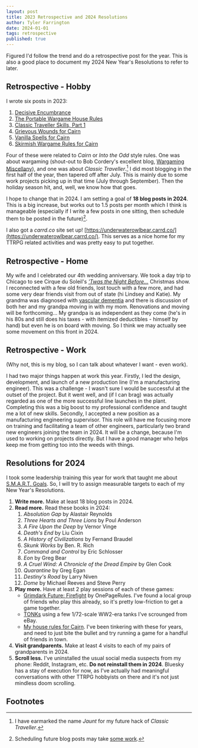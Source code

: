 ```yaml
---
layout: post
title: 2023 Retrospective and 2024 Resolutions
author: Tyler Farrington
date: 2024-01-01
tags: retrospective
published: true
---
```


Figured I'd follow the trend and do a retrospective post for the year. This is also a good place to document my 2024 New Year's Resolutions to refer to later.

## Retrospective - Hobby

I wrote six posts in 2023:

1. [Decisive Encumbrance](https://underwaterowlbear.github.io/2023/12/28/decisive-encumbrance.html)
2. [The Portable Wargame House Rules](https://underwaterowlbear.github.io/2023/07/23/portable-wargame-house-rules.html)
3. [Classic Traveller Skills, Part 1](https://underwaterowlbear.github.io/2023/06/19/traveller-skills-1.html)
4. [Grievous Wounds for Cairn](https://underwaterowlbear.github.io/2023/05/14/grievous-wounds.html)
5. [Vanilla Spells for Cairn](https://underwaterowlbear.github.io/2023/05/14/cairn-spells.html)
6. [Skirmish Wargame Rules for Cairn](https://underwaterowlbear.github.io/2023/05/06/skirmish.html)

Four of these were related to *Cairn* or *Into the Odd* style rules. One was about wargaming (shout-out to Bob Cordery's excellent blog, [Wargaming Miscellany](http://wargamingmiscellany.blogspot.com/)), and one was about *Classic Traveller*.[^1] I did most blogging in the first half of the year, then tapered off after July. This is mainly due to some work projects picking up in that time (July through September). Then the holiday season hit, and, well, we know how that goes.

I hope to change that in 2024. I am setting a goal of **18 blog posts in 2024**. This is a big increase, but works out to 1.5 posts per month which I think is manageable (especially if I write a few posts in one sitting, then schedule them to be posted in the future)[^2].

I also got a *carrd.co* site set up! [https://underwaterowlbear.carrd.co/](https://underwaterowlbear.carrd.co/). This serves as a nice home for my TTRPG related activities and was pretty easy to put together.

## Retrospective - Home

My wife and I celebrated our 4th wedding anniversary. We took a day trip to Chicago to see Cirque du Soleil's [*'Twas the Night Before...*](https://www.cirquedusoleil.com/twas-the-night-before) Christmas show. I reconnected with a few old friends, lost touch with a few more, and had some very dear friends visit from out of state (hi Lindsey and Katie). My grandma was diagnosed with [vascular dementia](https://www.mayoclinic.org/diseases-conditions/vascular-dementia/symptoms-causes/syc-20378793) and there is discussion of both her and my grandpa moving in with my mom. Renovations and moving will be forthcoming... My grandpa is as independent as they come (he's in his 80s and still does his taxes - with itemized deductibles - himself by hand) but even he is on board with moving. So I think we may actually see some movement on this front in 2024.

## Retrospective - Work

(Why not, this is my blog, so I can talk about whatever I want - even work).

I had two major things happen at work this year. Firstly, I led the design, development, and launch of a new production line (I'm a manufacturing engineer). This was a challenge - I wasn't sure I would be successful at the outset of the project. But it went well, and (if I can brag) was actually regarded as one of the more successful line launches in the plant. Completing this was a big boost to my professional confidence and taught me a lot of new skills. Secondly, I accepted a new position as a manufacturing engineering supervisor. This role will have me focusing more on training and facilitating a team of other engineers, particularly two brand new engineers joining the team in 2024. It will be a change, because I'm used to working on projects directly. But I have a good manager who helps keep me from getting too into the weeds with things.

## Resolutions for 2024

I took some leadership training this year for work that taught me about [S.M.A.R.T. Goals](https://community.mis.temple.edu/mis0855002fall2015/files/2015/10/S.M.A.R.T-Way-Management-Review.pdf). So, I will try to assign measurable targets to each of my New Year's Resolutions.

1. **Write more.** Make at least 18 blog posts in 2024.
2. **Read more.** Read these books in 2024:
    1. *Absolution Gap* by Alastair Reynolds
    2. *Three Hearts and Three Lions* by Poul Anderson
    3. *A Fire Upon the Deep* by Vernor Vinge
    4. *Death's End* by Liu Cixin
    5. *A History of Civilizations* by Fernand Braudel
    6. *Skunk Works* by Ben. R. Rich
    7. *Command and Control* by Eric Schlosser
    8. *Eon* by Greg Bear
    9. *A Cruel Wind: A Chronicle of the Dread Empire* by Glen Cook
    10. *Quarantine* by Greg Egan
    11. *Destiny's Road* by Larry Niven
    12. *Dome* by Michael Reeves and Steve Perry
3. **Play more.** Have at least 2 play sessions of each of these games:
    - [Grimdark Future: Firefight](https://www.onepagerules.com/games/grimdark-future-firefight) by OnePageRules. I've found a local group of friends who play this already, so it's pretty low-friction to get a game together.
    - [TONKs](https://28magcom.files.wordpress.com/2023/05/tonks.pdf) using a few 1/72-scale WW2-era tanks I've scrounged from eBay.
    - [My house rules for Cairn](https://underwaterowlbear.github.io/pages/rules.html). I've been tinkering with these for years, and need to just bite the bullet and try running a game for a handful of friends in town.
4. **Visit grandparents.** Make at least 4 visits to each of my pairs of grandparents in 2024.
5. **Scroll less.** I've uninstalled the usual social media suspects from my phone: Reddit, Instagram, etc. **Do not reinstall them in 2024**. Bluesky has a stay of execution for now, as I've actually had meaningful conversations with other TTRPG hobbyists on there and it's not just mindless doom scrolling.

## Footnotes

[^1]: I have earmarked the name *Jaunt* for my future hack of *Classic Traveller*.

[^2]: Scheduling future blog posts may take [some work](https://www.bobbyowolabi.com/2022/02/07/schedule-jekyll-posts-with-github).
